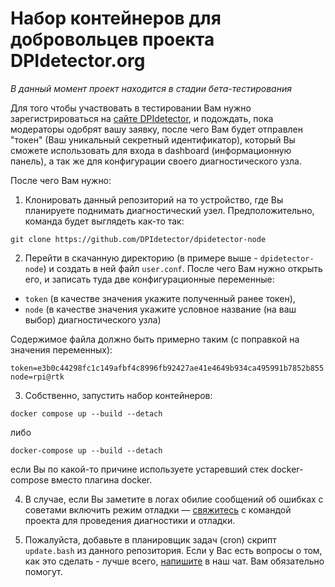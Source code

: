 # Набор контейнеров для добровольцев проекта DPIdetector.org

*В данный момент проект находится в стадии бета-тестирования*

Для того чтобы участвовать в тестировании Вам нужно зарегистрироваться на [сайте
DPIdetector](https://dpidetector.org/ru/request-token/), и подождать, пока модераторы одобрят вашу заявку,
после чего Вам будет отправлен "токен" (Ваш уникальный секретный идентификатор),
который Вы сможете использовать для входа в dashboard (информационную панель), а так же для конфигурации своего
диагностического узла.

После чего Вам нужно:
1) Клонировать данный репозиторий на то устройство, где Вы планируете поднимать диагностический узел.
Предположительно, команда будет выглядеть как-то так:
```
git clone https://github.com/DPIdetector/dpidetector-node
```
2) Перейти в скачанную директорию (в примере выше - `dpidetector-node`) и создать в ней файл `user.conf`.
После чего Вам нужно открыть его, и записать туда две конфигурационные переменные:
- `token` (в качестве значения укажите полученный ранее токен),
- `node` (в качестве значения укажите условное название (на ваш выбор) диагностического узла)

Содержимое файла должно быть примерно таким (с поправкой на значения переменных):
```
token=e3b0c44298fc1c149afbf4c8996fb92427ae41e4649b934ca495991b7852b855
node=rpi@rtk
```
3) Собственно, запустить набор контейнеров:
```
docker compose up --build --detach
```
либо
```
docker-compose up --build --detach
```
если Вы по какой-то причине используете устаревший стек docker-compose вместо плагина docker.

4) В случае, если Вы заметите в логах обилие сообщений об ошибках с советами включить режим отладки — [свяжитесь](https://t.me/dpidetector)
с командой проекта для проведения диагностики и отладки.

5) Пожалуйста, добавьте в планировщик задач (cron) скрипт `update.bash` из данного репозитория. Если у Вас есть вопросы
о том, как это сделать - лучше всего, [напишите](https://t.me/dpidetector) в наш чат. Вам обязательно помогут.
